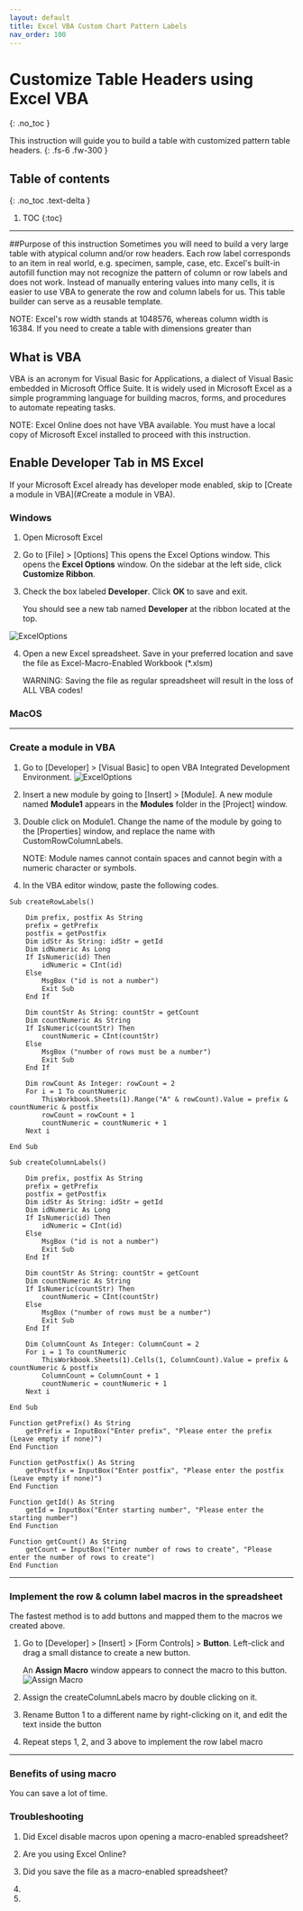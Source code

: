 ```yaml
---
layout: default
title: Excel VBA Custom Chart Pattern Labels
nav_order: 100
---
```


# Customize Table Headers using Excel VBA
{: .no_toc }


This instruction will guide you to build a table with customized pattern table headers.
{: .fs-6 .fw-300 }

## Table of contents
{: .no_toc .text-delta }

1. TOC
{:toc}

---
##Purpose of this instruction
Sometimes you will need to build a very large table with atypical column and/or row headers.
Each row label corresponds to an item in real world, e.g. specimen, sample, case, etc.
Excel's built-in autofill function may not recognize the pattern of column or row labels and does not work.
Instead of manually entering values into many cells, it is easier to use VBA to generate the row and column
labels for us. This table builder can serve as a reusable template.

NOTE: Excel's row width stands at 1048576, whereas column width is 16384.
If you need to create a table with dimensions greater than  

## What is VBA
VBA is an acronym for Visual Basic for Applications, a dialect of Visual Basic embedded in Microsoft Office Suite.
It is widely used in Microsoft Excel as a simple programming language for building macros, forms, and procedures to automate repeating tasks.  

NOTE: Excel Online does not have VBA available. You must have a local copy of Microsoft Excel installed to proceed with this instruction.
## Enable Developer Tab in MS Excel
If your Microsoft Excel already has developer mode enabled, skip to [Create a module in VBA](#Create a module in VBA).

### Windows
1. Open Microsoft Excel
2. Go to [File] > [Options] This opens the Excel Options window. This opens the **Excel Options** window.
On the sidebar at the left side, click **Customize Ribbon**.
3. Check the box labeled **Developer**. Click **OK** to save and exit.

    You should see a new tab named **Developer** at the ribbon located at the top.

![ExcelOptions](https://github.com/KevinSCLin/Kevin-Vlad-Test-Docs/gh-pages/assets/images/ExcelOptions.PNG?raw=true "Excel Options window")

4. Open a new Excel spreadsheet. Save in your preferred location and save the file as Excel-Macro-Enabled Workbook (*.xlsm)

    WARNING: Saving the file as regular spreadsheet will result in the loss of ALL VBA codes!

### MacOS

---
### Create a module in VBA
1. Go to [Developer] > [Visual Basic] to open VBA Integrated Development Environment.
![ExcelOptions](https://github.com/KevinSCLin/Kevin-Vlad-Test-Docs/gh-pages/assets/images/VBA_IDE.PNG?raw=true "Excel Options window")

2. Insert a new module by going to [Insert] > [Module]. A new module named **Module1** appears in the **Modules** folder in the [Project] window.

3. Double click on Module1. Change the name of the module by going to the [Properties] window, and replace the name with CustomRowColumnLabels.

    NOTE: Module names cannot contain spaces and cannot begin with a numeric character or symbols.

4. In the VBA editor window, paste the following codes.

```VBA
Sub createRowLabels()

    Dim prefix, postfix As String
    prefix = getPrefix
    postfix = getPostfix
    Dim idStr As String: idStr = getId
    Dim idNumeric As Long
    If IsNumeric(id) Then
        idNumeric = CInt(id)
    Else
        MsgBox ("id is not a number")
        Exit Sub
    End If
    
    Dim countStr As String: countStr = getCount
    Dim countNumeric As String
    If IsNumeric(countStr) Then
        countNumeric = CInt(countStr)
    Else
        MsgBox ("number of rows must be a number")
        Exit Sub
    End If
    
    Dim rowCount As Integer: rowCount = 2
    For i = 1 To countNumeric
        ThisWorkbook.Sheets(1).Range("A" & rowCount).Value = prefix & countNumeric & postfix
        rowCount = rowCount + 1
        countNumeric = countNumeric + 1
    Next i

End Sub

Sub createColumnLabels()

    Dim prefix, postfix As String
    prefix = getPrefix
    postfix = getPostfix
    Dim idStr As String: idStr = getId
    Dim idNumeric As Long
    If IsNumeric(id) Then
        idNumeric = CInt(id)
    Else
        MsgBox ("id is not a number")
        Exit Sub
    End If
    
    Dim countStr As String: countStr = getCount
    Dim countNumeric As String
    If IsNumeric(countStr) Then
        countNumeric = CInt(countStr)
    Else
        MsgBox ("number of rows must be a number")
        Exit Sub
    End If
    
    Dim ColumnCount As Integer: ColumnCount = 2
    For i = 1 To countNumeric
        ThisWorkbook.Sheets(1).Cells(1, ColumnCount).Value = prefix & countNumeric & postfix
        ColumnCount = ColumnCount + 1
        countNumeric = countNumeric + 1
    Next i
    
End Sub

Function getPrefix() As String
    getPrefix = InputBox("Enter prefix", "Please enter the prefix (Leave empty if none)")
End Function

Function getPostfix() As String
    getPostfix = InputBox("Enter postfix", "Please enter the postfix (Leave empty if none)")
End Function

Function getId() As String
    getId = InputBox("Enter starting number", "Please enter the starting number")
End Function

Function getCount() As String
    getCount = InputBox("Enter number of rows to create", "Please enter the number of rows to create")
End Function

```
---
### Implement the row & column label macros in the spreadsheet
The fastest method is to add buttons and mapped them to the macros we created above.
1. Go to [Developer] > [Insert] > [Form Controls] > **Button**. Left-click and drag a small distance to create a new button.

    An **Assign Macro** window appears to connect the macro to this button.
![Assign Macro](https://github.com/KevinSCLin/Kevin-Vlad-Test-Docs/gh-pages/assets/images/assignMacro.PNG?raw=true "Excel Options window")
2. Assign the createColumnLabels macro by double clicking on it.
3. Rename Button 1 to a different name by right-clicking on it, and edit the text inside the button
4. Repeat steps 1, 2, and 3 above to implement the row label macro

---
### Benefits of using macro
You can save a lot of time.

### Troubleshooting
1. Did Excel disable macros upon opening a macro-enabled spreadsheet?

2. Are you using Excel Online?

3. Did you save the file as a macro-enabled spreadsheet?

4. 

5.